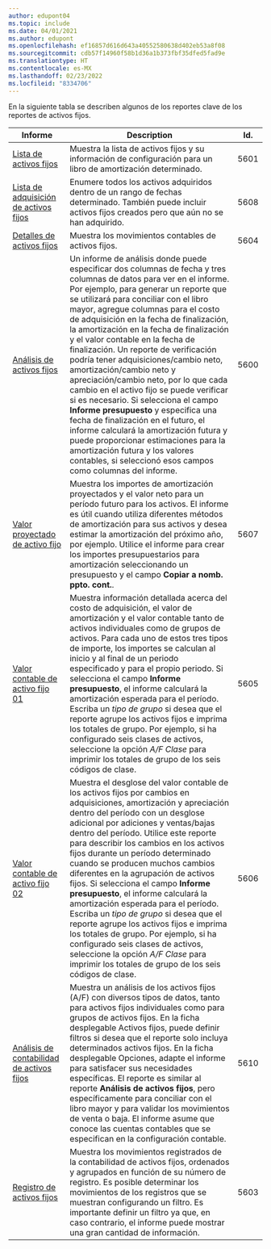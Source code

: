 ```yaml
---
author: edupont04
ms.topic: include
ms.date: 04/01/2021
ms.author: edupont
ms.openlocfilehash: ef16857d616d643a40552580638d402eb53a8f08
ms.sourcegitcommit: cdb57f14960f58b1d36a1b373fbf35dfed5fad9e
ms.translationtype: HT
ms.contentlocale: es-MX
ms.lasthandoff: 02/23/2022
ms.locfileid: "8334706"
---
```

En la siguiente tabla se describen algunos de los reportes clave de los reportes de activos fijos.

| Informe | Description | Id. | 
|--|--|--|
| [Lista de activos fijos](https://businesscentral.dynamics.com?report=5601)| Muestra la lista de activos fijos y su información de configuración para un libro de amortización determinado. |5601 |
| [Lista de adquisición de activos fijos](https://businesscentral.dynamics.com?report=5608) |  Enumere todos los activos adquiridos dentro de un rango de fechas determinado. También puede incluir activos fijos creados pero que aún no se han adquirido. |5608 |
| [Detalles de activos fijos](https://businesscentral.dynamics.com?report=5604)| Muestra los movimientos contables de activos fijos. |5604 |
| [Análisis de activos fijos](https://businesscentral.dynamics.com?report=5600)| Un informe de análisis donde puede especificar dos columnas de fecha y tres columnas de datos para ver en el informe. Por ejemplo, para generar un reporte que se utilizará para conciliar con el libro mayor, agregue columnas para el costo de adquisición en la fecha de finalización, la amortización en la fecha de finalización y el valor contable en la fecha de finalización. Un reporte de verificación podría tener adquisiciones/cambio neto, amortización/cambio neto y apreciación/cambio neto, por lo que cada cambio en el activo fijo se puede verificar si es necesario. Si selecciona el campo **Informe presupuesto** y especifica una fecha de finalización en el futuro, el informe calculará la amortización futura y puede proporcionar estimaciones para la amortización futura y los valores contables, si seleccionó esos campos como columnas del informe. |5600|
| [Valor proyectado de activo fijo](https://businesscentral.dynamics.com?report=5607)| Muestra los importes de amortización proyectados y el valor neto para un período futuro para los activos. El informe es útil cuando utiliza diferentes métodos de amortización para sus activos y desea estimar la amortización del próximo año, por ejemplo. Utilice el informe para crear los importes presupuestarios para amortización seleccionando un presupuesto y el campo **Copiar a nomb. ppto. cont.**. |5607 |
| [Valor contable de activo fijo 01](https://businesscentral.dynamics.com?report=5605)|Muestra información detallada acerca del costo de adquisición, el valor de amortización y el valor contable tanto de activos individuales como de grupos de activos. Para cada uno de estos tres tipos de importe, los importes se calculan al inicio y al final de un periodo especificado y para el propio periodo. Si selecciona el campo **Informe presupuesto**, el informe calculará la amortización esperada para el período. Escriba un *tipo de grupo* si desea que el reporte agrupe los activos fijos e imprima los totales de grupo. Por ejemplo, si ha configurado seis clases de activos, seleccione la opción *A/F Clase* para imprimir los totales de grupo de los seis códigos de clase.|5605|
| [Valor contable de activo fijo 02](https://businesscentral.dynamics.com?report=5606)|Muestra el desglose del valor contable de los activos fijos por cambios en adquisiciones, amortización y apreciación dentro del período con un desglose adicional por adiciones y ventas/bajas dentro del período. Utilice este reporte para describir los cambios en los activos fijos durante un período determinado cuando se producen muchos cambios diferentes en la agrupación de activos fijos. Si selecciona el campo **Informe presupuesto**, el informe calculará la amortización esperada para el período. Escriba un *tipo de grupo* si desea que el reporte agrupe los activos fijos e imprima los totales de grupo. Por ejemplo, si ha configurado seis clases de activos, seleccione la opción *A/F Clase* para imprimir los totales de grupo de los seis códigos de clase. |5606|
| [Análisis de contabilidad de activos fijos](https://businesscentral.dynamics.com?report=5610)|Muestra un análisis de los activos fijos (A/F) con diversos tipos de datos, tanto para activos fijos individuales como para grupos de activos fijos. En la ficha desplegable Activos fijos, puede definir filtros si desea que el reporte solo incluya determinados activos fijos. En la ficha desplegable Opciones, adapte el informe para satisfacer sus necesidades específicas. El reporte es similar al reporte **Análisis de activos fijos**, pero específicamente para conciliar con el libro mayor y para validar los movimientos de venta o baja. El informe asume que conoce las cuentas contables que se especifican en la configuración contable. | 5610 |
| [Registro de activos fijos](https://businesscentral.dynamics.com?report=5603) |Muestra los movimientos registrados de la contabilidad de activos fijos, ordenados y agrupados en función de su número de registro. Es posible determinar los movimientos de los registros que se muestran configurando un filtro. Es importante definir un filtro ya que, en caso contrario, el informe puede mostrar una gran cantidad de información. |5603  |
